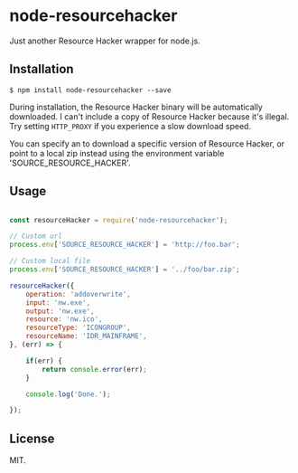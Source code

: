 # node-resourcehacker

Just another Resource Hacker wrapper for node.js.

## Installation

```
$ npm install node-resourcehacker --save
```

During installation, the Resource Hacker binary will be automatically downloaded. I can't include a copy of Resource Hacker because it's illegal. Try setting `HTTP_PROXY` if you experience a slow download speed. 

You can specify an to download a specific version of Resource Hacker, or point to a local zip instead using the environment variable 'SOURCE_RESOURCE_HACKER'.

## Usage

```javascript

const resourceHacker = require('node-resourcehacker');

// Custom url
process.env['SOURCE_RESOURCE_HACKER'] = 'http://foo.bar';

// Custom local file
process.env['SOURCE_RESOURCE_HACKER'] = '../foo/bar.zip';

resourceHacker({
    operation: 'addoverwrite',
    input: 'nw.exe',
    output: 'nw.exe',
    resource: 'nw.ico',
    resourceType: 'ICONGROUP',
    resourceName: 'IDR_MAINFRAME',
}, (err) => {

    if(err) {
        return console.error(err);
    }

    console.log('Done.');

});

```

## License

MIT.
